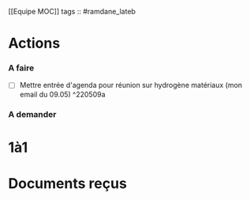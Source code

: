[[Equipe MOC]]
tags :: #ramdane_lateb

# Actions
### A faire
- [ ] Mettre entrée d'agenda pour réunion sur hydrogène matériaux (mon email du 09.05) ^220509a

### A demander


# 1à1
# Documents reçus
